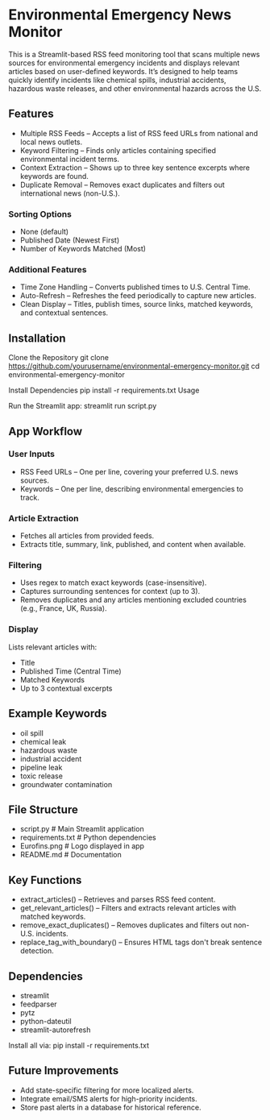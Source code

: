 # Environmental Emergency News Monitor

This is a Streamlit-based RSS feed monitoring tool that scans multiple news sources for environmental emergency incidents and displays relevant articles based on user-defined keywords.
It’s designed to help teams quickly identify incidents like chemical spills, industrial accidents, hazardous waste releases, and other environmental hazards across the U.S.

## Features

- Multiple RSS Feeds – Accepts a list of RSS feed URLs from national and local news outlets.
- Keyword Filtering – Finds only articles containing specified environmental incident terms.
- Context Extraction – Shows up to three key sentence excerpts where keywords are found.
- Duplicate Removal – Removes exact duplicates and filters out international news (non-U.S.).

### Sorting Options

- None (default)
- Published Date (Newest First)
- Number of Keywords Matched (Most)

### Additional Features

- Time Zone Handling – Converts published times to U.S. Central Time.
- Auto-Refresh – Refreshes the feed periodically to capture new articles.
- Clean Display – Titles, publish times, source links, matched keywords, and contextual sentences.

## Installation

Clone the Repository
git clone https://github.com/yourusername/environmental-emergency-monitor.git
cd environmental-emergency-monitor

Install Dependencies
pip install -r requirements.txt
Usage

Run the Streamlit app:
streamlit run script.py



## App Workflow

### User Inputs

- RSS Feed URLs – One per line, covering your preferred U.S. news sources.
- Keywords – One per line, describing environmental emergencies to track.

### Article Extraction

- Fetches all articles from provided feeds.
- Extracts title, summary, link, published, and content when available.

### Filtering

- Uses regex to match exact keywords (case-insensitive).
- Captures surrounding sentences for context (up to 3).
- Removes duplicates and any articles mentioning excluded countries (e.g., France, UK, Russia).

### Display

Lists relevant articles with:

- Title
- Published Time (Central Time)
- Matched Keywords
- Up to 3 contextual excerpts

## Example Keywords

- oil spill
- chemical leak
- hazardous waste
- industrial accident
- pipeline leak
- toxic release
- groundwater contamination

## File Structure

- script.py              # Main Streamlit application
- requirements.txt       # Python dependencies
- Eurofins.png           # Logo displayed in app
- README.md              # Documentation

## Key Functions

- extract_articles() – Retrieves and parses RSS feed content.
- get_relevant_articles() – Filters and extracts relevant articles with matched keywords.
- remove_exact_duplicates() – Removes duplicates and filters out non-U.S. incidents.
- replace_tag_with_boundary() – Ensures HTML tags don't break sentence detection.

## Dependencies

- streamlit
- feedparser
- pytz
- python-dateutil
- streamlit-autorefresh

Install all via:
pip install -r requirements.txt



## Future Improvements

- Add state-specific filtering for more localized alerts.
- Integrate email/SMS alerts for high-priority incidents.
- Store past alerts in a database for historical reference.